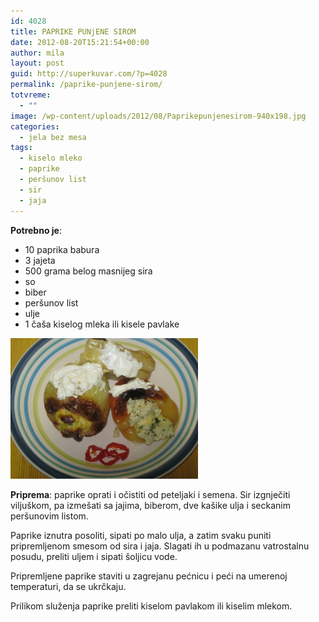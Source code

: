 ```yaml
---
id: 4028
title: PAPRIKE PUNjENE SIROM
date: 2012-08-20T15:21:54+00:00
author: mila
layout: post
guid: http://superkuvar.com/?p=4028
permalink: /paprike-punjene-sirom/
totvreme:
  - ""
image: /wp-content/uploads/2012/08/Paprikepunjenesirom-940x198.jpg
categories:
  - jela bez mesa
tags:
  - kiselo mleko
  - paprike
  - peršunov list
  - sir
  - jaja
---
```

**Potrebno je**:

  * 10 paprika babura
  * 3 jajeta
  * 500 grama belog masnijeg sira
  * so
  * biber
  * peršunov list
  * ulje
  * 1 čaša kiselog mleka ili kisele pavlake

<img class="alignnone size-medium wp-image-4031" title="Paprikepunjenesirom" src="/wp-content/uploads/2012/08/Paprikepunjenesirom-1024x768.jpg" alt="" width="300" height="225" /> 

**Priprema**: paprike oprati i očistiti od peteljaki i semena. Sir izgnječiti viljuškom, pa izmešati sa jajima, biberom, dve kašike ulja i seckanim peršunovim listom.

Paprike iznutra posoliti, sipati po malo ulja, a zatim svaku puniti pripremljenom smesom od sira i jaja. Slagati ih u podmazanu vatrostalnu posudu, preliti uljem i sipati šoljicu vode.

Pripremljene paprike staviti u zagrejanu pećnicu i peći na umerenoj temperaturi, da se ukrčkaju.

Prilikom služenja paprike preliti kiselom pavlakom ili kiselim mlekom.